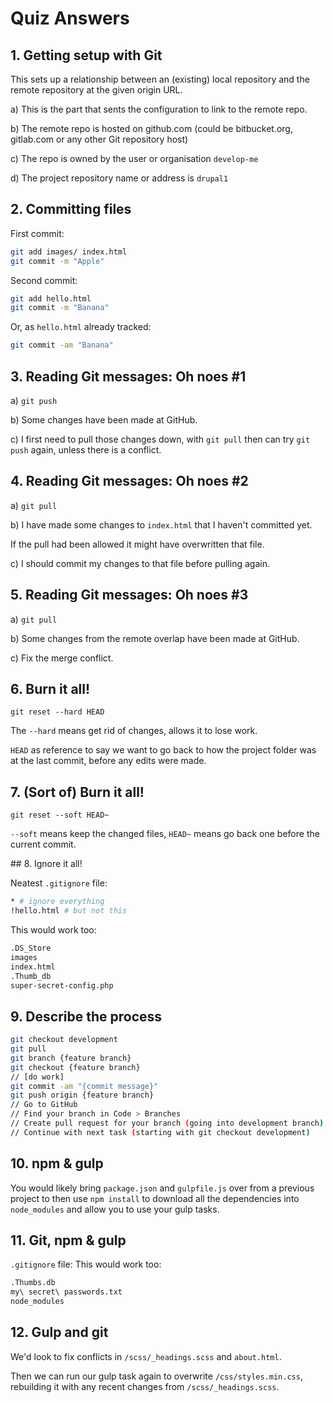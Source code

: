 # Quiz Answers

## 1. Getting setup with Git

This sets up a relationship between an (existing) local repository and the remote repository at the given origin URL.

a) This is the part that sents the configuration to link to the remote repo.

b) The remote repo is hosted on github.com (could be bitbucket.org, gitlab.com or any other Git repository host)

c) The repo is owned by the user or organisation `develop-me`

d) The project repository name or address is `drupal1`

## 2. Committing files

First commit:
```bash
git add images/ index.html
git commit -m "Apple"
```

Second commit:
```bash
git add hello.html
git commit -m "Banana"
```

Or, as `hello.html` already tracked:

```bash
git commit -am "Banana"
```

## 3. Reading Git messages: Oh noes #1

a) `git push`

b) Some changes have been made at GitHub.

c) I first need to pull those changes down, with `git pull` then can try `git push` again, unless there is a conflict.

## 4. Reading Git messages: Oh noes #2

a) `git pull`

b) I have made some changes to `index.html` that I haven't committed yet.

If the pull had been allowed it might have overwritten that file.

c) I should commit my changes to that file before pulling again.

## 5. Reading Git messages: Oh noes #3

a) `git pull`

b) Some changes from the remote overlap have been made at GitHub.

c) Fix the merge conflict.



## 6. Burn it all!

`git reset --hard HEAD`

The `--hard` means get rid of changes, allows it to lose work.

`HEAD` as reference to say we want to go back to how the project folder was at the last commit, before any edits were made.

## 7. (Sort of) Burn it all!
`git reset --soft HEAD~`

`--soft` means keep the changed files, `HEAD~` means go back one before the current commit.


## 8. Ignore it all!

Neatest `.gitignore` file:
```bash
* # ignore everything
!hello.html # but not this
```

This would work too:
```bash
.DS_Store
images
index.html
.Thumb_db
super-secret-config.php
```

## 9. Describe the process

```bash
git checkout development
git pull
git branch {feature branch}
git checkout {feature branch}
// [do work]
git commit -am "{commit message}"
git push origin {feature branch}
// Go to GitHub
// Find your branch in Code > Branches
// Create pull request for your branch (going into development branch)
// Continue with next task (starting with git checkout development)
```

## 10. npm & gulp

You would likely bring `package.json` and `gulpfile.js` over from a previous project to then use `npm install` to download all the dependencies into `node_modules` and allow you to use your gulp tasks.

## 11. Git, npm & gulp

`.gitignore` file:
This would work too:

```bash
.Thumbs.db
my\ secret\ passwords.txt
node_modules
```

## 12. Gulp and git

We'd look to fix conflicts in `/scss/_headings.scss` and `about.html`.

Then we can run our gulp task again to overwrite `/css/styles.min.css`, rebuilding it with any recent changes from `/scss/_headings.scss`.

